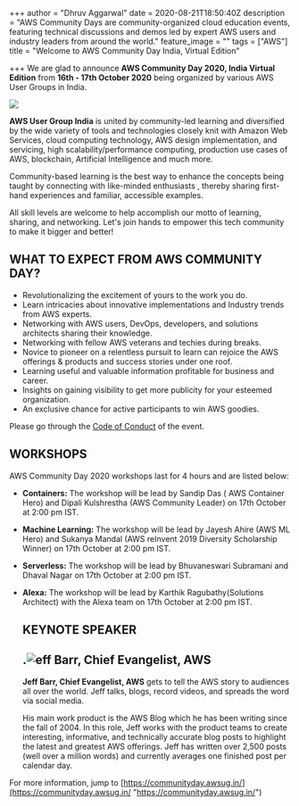 +++
author = "Dhruv Aggarwal"
date = 2020-08-21T18:50:40Z
description = "AWS Community Days are community-organized cloud education events, featuring technical discussions and demos led by expert AWS users and industry leaders from around the world."
feature_image = ""
tags = ["AWS"]
title = "Welcome to AWS Community Day India, Virtual Edition"

+++
We are glad to announce **AWS Community Day 2020, India Virtual Edition** from **16th - 17th October 2020** being organized by various AWS User Groups in India.

![](/images/ug-logo-for-profile-pic-dark.png)

**AWS User Group India** is united by community-led learning and diversified by the wide variety of tools and technologies closely knit with Amazon Web Services, cloud computing technology, AWS design implementation, and servicing, high scalability/performance computing, production use cases of AWS, blockchain, Artificial Intelligence and much more.

Community-based learning is the best way to enhance the concepts being taught by connecting with like-minded enthusiasts , thereby sharing first-hand experiences and familiar, accessible examples.

All skill levels are welcome to help accomplish our motto of learning, sharing, and networking. Let's join hands to empower this tech community to make it bigger and better!

## **WHAT TO EXPECT FROM AWS COMMUNITY DAY?**

* Revolutionalizing the excitement of yours to the work you do.
* Learn intricacies about innovative implementations and Industry trends from AWS experts.
* Networking with AWS users, DevOps, developers, and solutions architects sharing their knowledge.
* Networking with fellow AWS veterans and techies during breaks.
* Novice to pioneer on a relentless pursuit to learn can rejoice the AWS offerings & products and success stories under one roof.
* Learning useful and valuable information profitable for business and career.
* Insights on gaining visibility to get more publicity for your esteemed organization.
* An exclusive chance for active participants to win AWS goodies.

Please go through the [Code of Conduct](https://communityday.awsug.in/code-of-conduct.html) of the event.

## **WORKSHOPS**

AWS Community Day 2020 workshops last for 4 hours and are listed below:

* **Containers:** The workshop will be lead by Sandip Das ( AWS Container Hero) and Dipali Kulshrestha (AWS Community Leader) on 17th October at 2:00 pm IST. 
* **Machine Learning:** The workshop will be lead by Jayesh Ahire (AWS ML Hero) and Sukanya Mandal (AWS reInvent 2019 Diversity Scholarship Winner) on 17th October at 2:00 pm IST. 
* **Serverless:** The workshop will be lead by Bhuvaneswari Subramani and Dhaval Nagar on 17th October at 2:00 pm IST. 
* **Alexa:** The workshop will be lead by Karthik Ragubathy(Solutions Architect) with the Alexa team on 17th October at 2:00 pm IST. 

  ## **KEYNOTE SPEAKER**

  ## .![](/images/jeffbarr.jpg "eff Barr, Chief Evangelist, AWS")

  **Jeff Barr, Chief Evangelist, AWS** gets to tell the AWS story to audiences all over the world. Jeff talks, blogs, record videos, and spreads the word via social media.

  His main work product is the AWS Blog which he has been writing since the fall of 2004. In this role, Jeff works with the product teams to create interesting, informative, and technically accurate blog posts to highlight the latest and greatest AWS offerings. Jeff has written over 2,500 posts (well over a million words) and currently averages one finished post per calendar day.

For more information, jump to [https://communityday.awsug.in/](https://communityday.awsug.in/ "https://communityday.awsug.in/")